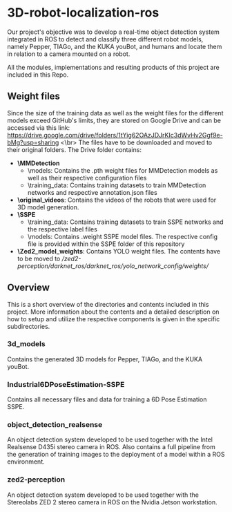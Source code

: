 # 3D-robot-localization-ros

Our project's objective was to develop a real-time object detection system integrated in ROS to detect and classify three different robot models, namely Pepper, TIAGo, and the KUKA youBot, and humans and locate them in relation to a camera mounted on a robot.

All the modules, implementations and resulting products of this project are included in this Repo.

## Weight files

Since the size of the training data as well as the weight files for the different models exceed GitHub's limits, they are stored on Google Drive and can be accessed via this link: https://drive.google.com/drive/folders/1tYig62OAzJDJrKIc3dWvHv2Ggf9e-bMg?usp=sharing <\br>
The files have to be downloaded and moved to their original folders. 
The Drive folder contains:
* **\MMDetection**
  * \models: Contains the .pth weight files for MMDetection models as well as their respective configuration files
  * \training_data: Contains training datasets to train MMDetection networks and respective annotation.json files
* **\original_videos**: Contains the videos of the robots that were used for 3D model generation.
* **\SSPE**
  * \training_data: Contains training datasets to train SSPE networks and the respective label files
  * \models: Contains .weight SSPE model files. The respective config file is provided within the SSPE folder of this repository
* **\Zed2_model_weights**: Contains YOLO weight files. The contents have to be moved to */zed2-perception/darknet_ros/darknet_ros/yolo_network_config/weights/*

## Overview

This is a short overview of the directories and contents included in this project. More information about the contents and a detailed description on how to setup and utilize the respective components is given in the specific subdirectories.

### 3d_models

Contains the generated 3D models for Pepper, TIAGo, and the KUKA youBot.

### Industrial6DPoseEstimation-SSPE

Contains all necessary files and data for training a 6D Pose Estimation SSPE.

### object_detection_realsense

An object detection system developed to be used together with the Intel Realsense D435i stereo camera in ROS. Also contains a full pipeline from the generation of training images to the deployment of a model within a ROS environment.

### zed2-perception

An object detection system developed to be used together with the Stereolabs ZED 2 stereo camera in ROS on the Nvidia Jetson workstation.

